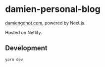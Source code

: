 # damien-personal-blog
[damiengonot.com](https://www.damiengonot.com), powered by Next.js.

Hosted on Netlify.

## Development
`yarn dev`
